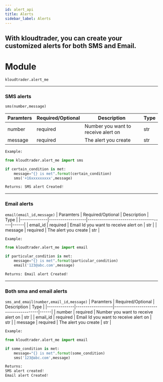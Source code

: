 ```yaml
---
id: alert_api
title: Alerts
sidebar_label: Alerts
---
```

## With kloudtrader, you can create your customized alerts for both SMS and Email.


# Module
<code>kloudtrader.alert_me</code>
*** 

### SMS alerts 
<code>sms(number,message)</code>

| Paramters     | Required/Optional | Description                        | Type |
|--------------|-------------------|-------------------------------------|------|
| number       | required          | Number you want to receive alert on | str  |
| message      | required          | The alert you create                | str  |


``` python
Example:

from kloudtrader.alert_me import sms

if certain_condition is met:
    message="{} is met".format(certain_condition)
    sms('+16xxxxxxxxx',message)
```
```python
Returns: SMS alert Created!
```

*** 
### Email alerts 
<code>email(email_id,message)</code>
| Paramters    | Required/Optional | Description                           | Type |
|--------------|-------------------|---------------------------------------|------|
| email_id     | required          | Email Id you want to receive alert on | str  |
| message      | required          | The alert you create                  | str  |
```python 
Example:

from kloudtrader.alert_me import email

if particular_condition is met:
    message="{} is met".format(particular_condition)
    email('123@abc.com',message)
```

```python
Returns: Email alert Created!
```
*** 
### Both sma and email alerts
<code>sms_and_email(number,email_id,message)</code> 
| Paramters    | Required/Optional | Description                           | Type |
|--------------|-------------------|---------------------------------------|------|
| number       | required          | Number you want to receive alert on   | str  |
| email_id     | required          | Email Id you want to receive alert on | str  |
| message      | required          | The alert you create                  | str  |
```python 
Example:

from kloudtrader.alert_me import email

if some_condition is met:
    message="{} is met".format(some_condition)
    sms('123@abc.com',message)
```
```python
Returns: 
SMS alert created!
Email alert Created!
```